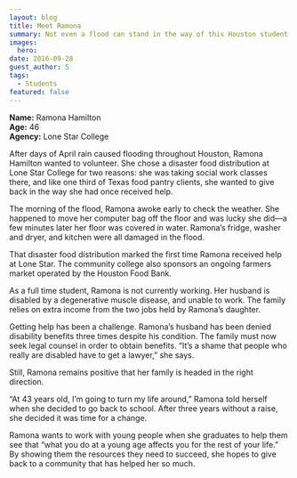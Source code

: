 ```yaml
---
layout: blog
title: Meet Ramona
summary: Not even a flood can stand in the way of this Houston student keeping her family fed. 
images:
  hero: 
date: 2016-09-28
guest_author: 5
tags: 
  - Students
featured: false
---
```

**Name:** Ramona Hamilton     
**Age:** 46     
**Agency:** Lone Star College    

After days of April rain caused flooding throughout Houston, Ramona Hamilton wanted to volunteer. She chose a disaster food distribution at Lone Star College for two reasons: she was taking social work classes there, and like one third of Texas food pantry clients, she wanted to give back in the way she had once received help.

The morning of the flood, Ramona awoke early to check the weather. She happened to move her computer bag off the floor and was lucky she did—a few minutes later her floor was covered in water. Ramona’s fridge, washer and dryer, and kitchen were all damaged in the flood. 

That disaster food distribution marked the first time Ramona received help at Lone Star. The community college also sponsors an ongoing farmers market operated by the Houston Food Bank. 

As a full time student, Ramona is not currently working. Her husband is disabled by a degenerative muscle disease, and unable to work. The family relies on extra income from the two jobs held by Ramona’s daughter.  

Getting help has been a challenge. Ramona’s husband has been denied disability benefits three times despite his condition. The family must now seek legal counsel in order to obtain benefits. “It’s a shame that people who really are disabled have to get a lawyer,” she says. 

Still, Ramona remains positive that her family is headed in the right direction. 

“At 43 years old, I’m going to turn my life around,” Ramona told herself when she decided to go back to school. After three years without a raise, she decided it was time for a change.

Ramona wants to work with young people when she graduates to help them see that “what you do at a young age affects you for the rest of your life.” By showing them the resources they need to succeed, she hopes to give back to a community that has helped her so much.
